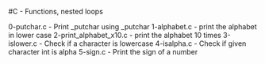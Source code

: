 #C - Functions, nested loops

0-putchar.c - Print _putchar using _putchar
1-alphabet.c - print the alphabet in lower case
2-print_alphabet_x10.c - print the alphabet 10 times
3-islower.c - Check if a character is lowercase
4-isalpha.c - Check if given character int is alpha
5-sign.c - Print the sign of a number
